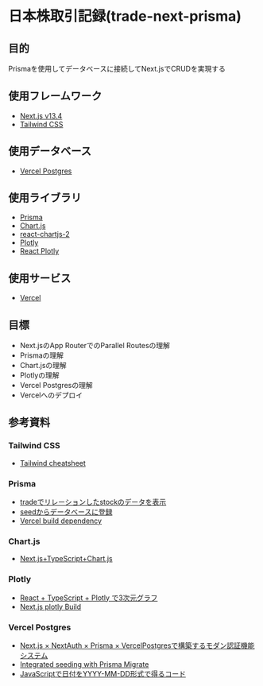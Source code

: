 # 日本株取引記録(trade-next-prisma)

## 目的

Prismaを使用してデータベースに接続してNext.jsでCRUDを実現する

## 使用フレームワーク

- [Next.js v13.4](https://nextjs.org/docs)
- [Tailwind CSS](https://tailwindcss.com/)

## 使用データベース

- [Vercel Postgres](https://vercel.com/dashboard/stores)

## 使用ライブラリ

- [Prisma](https://www.prisma.io/)
- [Chart.js](https://www.chartjs.org/docs/latest/)
- [react-chartjs-2](https://react-chartjs-2.js.org/)
- [Plotly](https://plotly.com/javascript/)
- [React Plotly](https://plotly.com/javascript/react/)

## 使用サービス

- [Vercel](https://vercel.com/dashboard)

## 目標

- Next.jsのApp RouterでのParallel Routesの理解
- Prismaの理解
- Chart.jsの理解
- Plotlyの理解
- Vercel Postgresの理解
- Vercelへのデプロイ

## 参考資料

### Tailwind CSS

- [Tailwind cheatsheet](https://tailwindcomponents.com/cheatsheet/)

### Prisma

- [tradeでリレーションしたstockのデータを表示](https://zenn.dev/sendokakeru/articles/4d8d9b97d6c1ad)
- [seedからデータベースに登録](https://www.prisma.io/docs/guides/migrate/seed-database#seeding-your-database-with-typescript-or-javascript)
- [Vercel build dependency](https://www.prisma.io/docs/guides/other/troubleshooting-orm/help-articles/vercel-caching-issue)

### Chart.js

- [Next.js+TypeScript+Chart.js](https://zenn.dev/nihashi/articles/1f8a1f828554af)

### Plotly

- [React + TypeScript + Plotly で3次元グラフ](https://qiita.com/aktr996/items/f3483c9fc17cf0ad3c10)
- [Next.js plotly Build](https://github.com/plotly/react-plotly.js/issues/272#issuecomment-1328283528)

### Vercel Postgres

- [Next.js × NextAuth × Prisma × VercelPostgresで構築するモダン認証機能システム](https://zenn.dev/arsaga/articles/3f5bce7c904ebe)
- [Integrated seeding with Prisma Migrate](https://www.prisma.io/docs/guides/migrate/seed-database#integrated-seeding-with-prisma-migrate)
- [JavaScriptで日付をYYYY-MM-DD形式で得るコード](https://www.ey-office.com/blog_archive/2023/04/18/short-code-to-get-todays-date-in-yyyy-mm-dd-format-in-javascript/)
